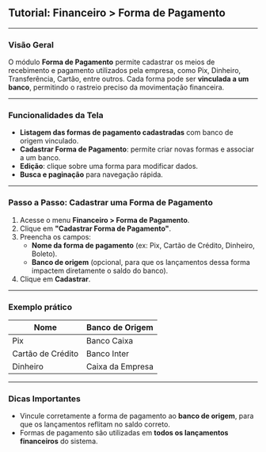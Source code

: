 ## Tutorial: Financeiro > Forma de Pagamento

---

### Visão Geral

O módulo **Forma de Pagamento** permite cadastrar os meios de recebimento e pagamento utilizados pela empresa, como Pix, Dinheiro, Transferência, Cartão, entre outros. Cada forma pode ser **vinculada a um banco**, permitindo o rastreio preciso da movimentação financeira.

---

### Funcionalidades da Tela

- **Listagem das formas de pagamento cadastradas** com banco de origem vinculado.
- **Cadastrar Forma de Pagamento**: permite criar novas formas e associar a um banco.
- **Edição**: clique sobre uma forma para modificar dados.
- **Busca e paginação** para navegação rápida.

---

### Passo a Passo: Cadastrar uma Forma de Pagamento

1. Acesse o menu **Financeiro > Forma de Pagamento**.
2. Clique em **"Cadastrar Forma de Pagamento"**.
3. Preencha os campos:
   - **Nome da forma de pagamento** (ex: Pix, Cartão de Crédito, Dinheiro, Boleto).
   - **Banco de origem** (opcional, para que os lançamentos dessa forma impactem diretamente o saldo do banco).
4. Clique em **Cadastrar**.

---

### Exemplo prático

| Nome               | Banco de Origem     |
|--------------------|---------------------|
| Pix                | Banco Caixa          |
| Cartão de Crédito  | Banco Inter         |
| Dinheiro           | Caixa da Empresa    |

---

### Dicas Importantes

- Vincule corretamente a forma de pagamento ao **banco de origem**, para que os lançamentos reflitam no saldo correto.
- Formas de pagamento são utilizadas em **todos os lançamentos financeiros** do sistema.
